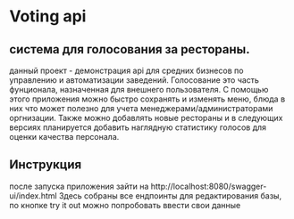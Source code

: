 # Voting api
## система для голосования за рестораны.

данный проект - демонстрация api для средних бизнесов по управлению и автоматизации заведений. 
Голосование это часть фунционала, назначенная для внешнего пользователя. С помощью этого приложения можно быстро сохранять и изменять меню, блюда в них что может полезно для учета менеджерами/администраторами оргнизации. Также можно добавлять новые  рестораны и в следующих версиях планируется добавить наглядную статистику голосов для оценки качества персонала. 

## Инструкция 
после запуска приложения зайти на http://localhost:8080/swagger-ui/index.html
Здесь собраны все ендпоинты для редактирования базы, по кнопке try it out можно попробовать ввести свои данные
